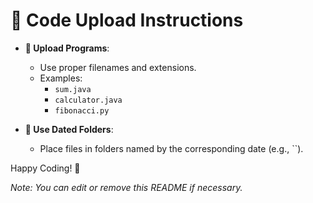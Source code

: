 # 📂 Code Upload Instructions  

- **📜 Upload Programs**:  
  - Use proper filenames and extensions.  
  - Examples:  
    - `sum.java`  
    - `calculator.java`  
    - `fibonacci.py`  

- **📅 Use Dated Folders**:  
  - Place files in folders named by the corresponding date (e.g., ``).  

Happy Coding! 🚀  

*Note: You can edit or remove this README if necessary.*
